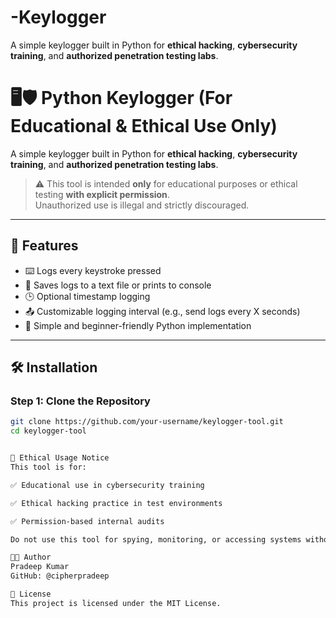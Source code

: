 # -Keylogger
A simple keylogger built in Python for **ethical hacking**, **cybersecurity training**, and **authorized penetration testing labs**.
# 🖥️🛡️ Python Keylogger (For Educational & Ethical Use Only)

A simple keylogger built in Python for **ethical hacking**, **cybersecurity training**, and **authorized penetration testing labs**.

> ⚠️ This tool is intended **only** for educational purposes or ethical testing **with explicit permission**.  
> Unauthorized use is illegal and strictly discouraged.

---

## 🚀 Features

- ⌨️ Logs every keystroke pressed
- 🧾 Saves logs to a text file or prints to console
- 🕒 Optional timestamp logging
- 📤 Customizable logging interval (e.g., send logs every X seconds)
- 🧠 Simple and beginner-friendly Python implementation

---

## 🛠 Installation

### Step 1: Clone the Repository

```bash
git clone https://github.com/your-username/keylogger-tool.git
cd keylogger-tool


🔐 Ethical Usage Notice
This tool is for:

✅ Educational use in cybersecurity training

✅ Ethical hacking practice in test environments

✅ Permission-based internal audits

Do not use this tool for spying, monitoring, or accessing systems without clear and explicit permission.

👨‍💻 Author
Pradeep Kumar
GitHub: @cipherpradeep

📜 License
This project is licensed under the MIT License.


